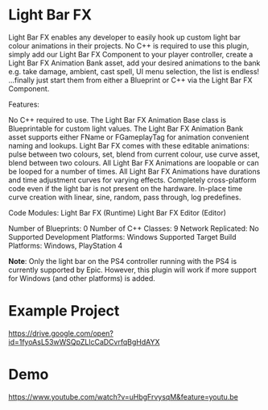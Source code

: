 # Light Bar FX
Light Bar FX enables any developer to easily hook up custom light bar colour animations in their projects. No C++ is required to use this plugin, simply add our Light Bar FX Component to your player controller, create a Light Bar FX Animation Bank asset, add your desired animations to the bank e.g. take damage, ambient, cast spell, UI menu selection, the list is endless! ...finally just start them from either a Blueprint or C++ via the Light Bar FX Component.

Features:

No C++ required to use.
The Light Bar FX Animation Base class is Blueprintable for custom light values.
The Light Bar FX Animation Bank asset supports either FName or FGameplayTag for animation convenient naming and lookups.
Light Bar FX comes with these editable animations: pulse between two colours, set, blend from current colour, use curve asset, blend between two colours.
All Light Bar FX Animations are loopable or can be looped for a number of times.
All Light Bar FX Animations have durations and time adjustment curves for varying effects.
Completely cross-platform code even if the light bar is not present on the hardware.
In-place time curve creation with linear, sine, random, pass through, log predefines.

Code Modules:
Light Bar FX (Runtime)
Light Bar FX Editor (Editor)

Number of Blueprints: 0
Number of C++ Classes: 9
Network Replicated: No
Supported Development Platforms: Windows
Supported Target Build Platforms: Windows, PlayStation 4

__Note__:
Only the light bar on the PS4 controller running with the PS4 is currently supported by Epic. However, this plugin will work if more support for Windows (and other platforms) is added.

# Example Project
https://drive.google.com/open?id=1fyoAsL53wWSQpZLlcCaDCvrfqBgHdAYX

# Demo
https://www.youtube.com/watch?v=uHbgFrvysqM&feature=youtu.be
